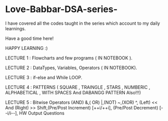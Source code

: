 # Love-Babbar-DSA-series-

I have covered all the codes taught in the series which account to my daily learnings. 

Have a good time here! 

HAPPY LEARNING :)

LECTURE 1 : Flowcharts and few programs ( IN NOTEBOOK ).

LECTURE 2 : DataTypes, Variables, Operators ( IN NOTEBOOK).

LECTURE 3 : if-else and While LOOP.

LECTURE 4 : PATTERNS ( SQUARE , TRAINGLE , STARS , NUMBERIC , ALPHABETICAL , WITH SPACES And DABANGG PATTERN Also!!!)

LECTURE 5 : Bitwise Operators (AND) &,( OR) |,(NOT) ~,(XOR) ^, (Left) << And (Right) >> Shift,(Pre/Post Increment) [++i/++i], (Pre/Post Decrement) [--i/i--], HW Output Questions
